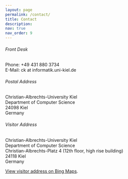 ```yaml
---
layout: page
permalink: /contact/
title: Contact
description: 
nav: true
nav_order: 9
---
```


###### Front Desk

Phone: +49 431 880 3734<br>
E-Mail: ck at informatik.uni-kiel.de

###### Postal Address

Christian-Albrechts-University Kiel<br>
Department of Computer Science<br>
24098 Kiel<br>
Germany

###### Visitor Address

Christian-Albrechts-University Kiel<br>
Department of Computer Science<br>
Christian-Albrechts-Platz 4 (12th floor, high rise building)<br>
24118 Kiel<br>
Germany

[View visitor address on Bing Maps](http://binged.it/RFQv4e).
